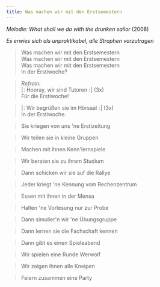 ```yaml
---
title: Was machen wir mit den Erstsemestern
---
```


*Melodie: What shall we do with the drunken sailor* (2008)

*Es erwies sich als unpraktikabel, alle Strophen vorzutragen*

> Was machen wir mit den Erstsemestern\
> Was machen wir mit den Erstsemestern\
> Was machen wir mit den Erstsemestern\
> In der Erstiwoche?

> *Refrain:*\
> \| : Hooray, wir sind Tutoren : \| (3x)\
> Für die Erstiwoche!

> \| : Wir begrüßen sie im Hörsaal : \| (3x)\
> In der Erstiwoche.

> Sie kriegen von uns 'ne Erstizeitung

> Wir teilen sie in kleine Gruppen

> Machen mit ihnen Kenn'lernspiele

> Wir beraten sie zu ihrem Studium

> Dann schicken wir sie auf die Rallye

> Jeder kriegt 'ne Kennung vom Rechenzentrum

> Essen mit ihnen in der Mensa

> Halten 'ne Vorlesung nur zur Probe

> Dann simulier'n wir 'ne Übungsgruppe

> Dann lernen sie die Fachschaft kennen

> Dann gibt es einen Spieleabend

> Wir spielen eine Runde Werwolf

> Wir zeigen ihnen alle Kneipen

> Feiern zusammen eine Party
